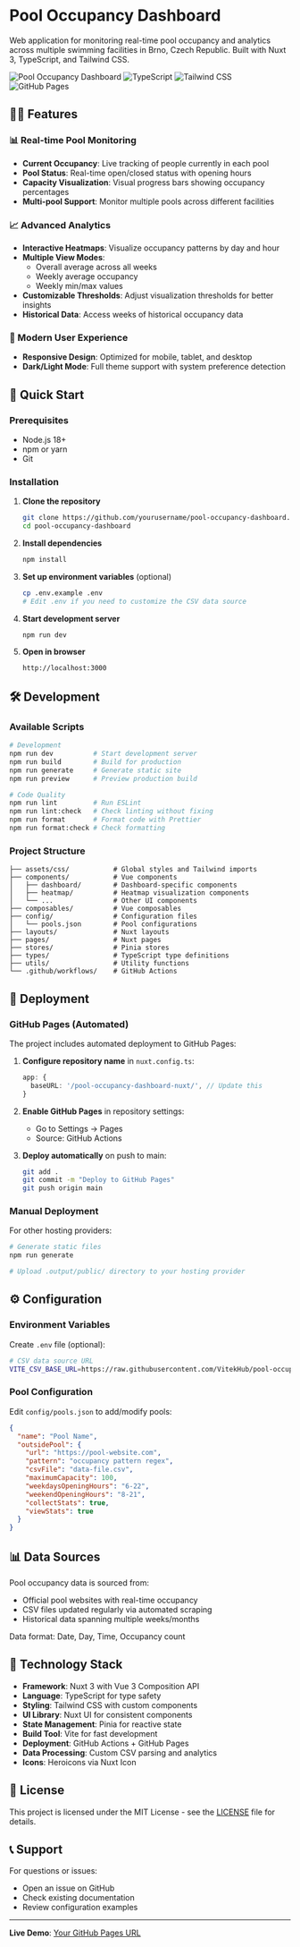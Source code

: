 # Pool Occupancy Dashboard

Web application for monitoring real-time pool occupancy and analytics across multiple swimming facilities in Brno, Czech Republic. Built with Nuxt 3, TypeScript, and Tailwind CSS.

![Pool Occupancy Dashboard](https://img.shields.io/badge/Nuxt-3-00DC82?logo=nuxt.js&logoColor=white)
![TypeScript](https://img.shields.io/badge/TypeScript-007ACC?logo=typescript&logoColor=white)
![Tailwind CSS](https://img.shields.io/badge/Tailwind-38B2AC?logo=tailwind-css&logoColor=white)
![GitHub Pages](https://img.shields.io/badge/GitHub%20Pages-222222?logo=github&logoColor=white)

## 🏊‍♂️ Features

### 📊 Real-time Pool Monitoring
- **Current Occupancy**: Live tracking of people currently in each pool
- **Pool Status**: Real-time open/closed status with opening hours
- **Capacity Visualization**: Visual progress bars showing occupancy percentages
- **Multi-pool Support**: Monitor multiple pools across different facilities

### 📈 Advanced Analytics
- **Interactive Heatmaps**: Visualize occupancy patterns by day and hour
- **Multiple View Modes**:
  - Overall average across all weeks
  - Weekly average occupancy
  - Weekly min/max values
- **Customizable Thresholds**: Adjust visualization thresholds for better insights
- **Historical Data**: Access weeks of historical occupancy data

### 🎨 Modern User Experience
- **Responsive Design**: Optimized for mobile, tablet, and desktop
- **Dark/Light Mode**: Full theme support with system preference detection

## 🚀 Quick Start

### Prerequisites
- Node.js 18+ 
- npm or yarn
- Git

### Installation

1. **Clone the repository**
   ```bash
   git clone https://github.com/yourusername/pool-occupancy-dashboard.git
   cd pool-occupancy-dashboard
   ```

2. **Install dependencies**
   ```bash
   npm install
   ```

3. **Set up environment variables** (optional)
   ```bash
   cp .env.example .env
   # Edit .env if you need to customize the CSV data source
   ```

4. **Start development server**
   ```bash
   npm run dev
   ```

5. **Open in browser**
   ```
   http://localhost:3000
   ```

## 🛠️ Development

### Available Scripts

```bash
# Development
npm run dev          # Start development server
npm run build        # Build for production
npm run generate     # Generate static site
npm run preview      # Preview production build

# Code Quality
npm run lint         # Run ESLint
npm run lint:check   # Check linting without fixing
npm run format       # Format code with Prettier
npm run format:check # Check formatting
```

### Project Structure

```
├── assets/css/           # Global styles and Tailwind imports
├── components/           # Vue components
│   ├── dashboard/        # Dashboard-specific components
│   ├── heatmap/          # Heatmap visualization components
│   └── ...               # Other UI components
├── composables/          # Vue composables
├── config/               # Configuration files
│   └── pools.json        # Pool configurations
├── layouts/              # Nuxt layouts
├── pages/                # Nuxt pages
├── stores/               # Pinia stores
├── types/                # TypeScript type definitions
├── utils/                # Utility functions
└── .github/workflows/    # GitHub Actions
```

## 🚀 Deployment

### GitHub Pages (Automated)

The project includes automated deployment to GitHub Pages:

1. **Configure repository name** in `nuxt.config.ts`:
   ```typescript
   app: {
     baseURL: '/pool-occupancy-dashboard-nuxt/', // Update this
   }
   ```

2. **Enable GitHub Pages** in repository settings:
   - Go to Settings → Pages
   - Source: GitHub Actions

3. **Deploy automatically** on push to main:
   ```bash
   git add .
   git commit -m "Deploy to GitHub Pages"
   git push origin main
   ```

### Manual Deployment

For other hosting providers:

```bash
# Generate static files
npm run generate

# Upload .output/public/ directory to your hosting provider
```

## ⚙️ Configuration

### Environment Variables

Create `.env` file (optional):
```bash
# CSV data source URL
VITE_CSV_BASE_URL=https://raw.githubusercontent.com/VitekHub/pool-occupancy-tracker/main/data/
```

### Pool Configuration

Edit `config/pools.json` to add/modify pools:

```json
{
  "name": "Pool Name",
  "outsidePool": {
    "url": "https://pool-website.com",
    "pattern": "occupancy pattern regex",
    "csvFile": "data-file.csv",
    "maximumCapacity": 100,
    "weekdaysOpeningHours": "6-22",
    "weekendOpeningHours": "8-21",
    "collectStats": true,
    "viewStats": true
  }
}
```

## 📊 Data Sources

Pool occupancy data is sourced from:
- Official pool websites with real-time occupancy
- CSV files updated regularly via automated scraping
- Historical data spanning multiple weeks/months

Data format: Date, Day, Time, Occupancy count

## 🔧 Technology Stack

- **Framework**: Nuxt 3 with Vue 3 Composition API
- **Language**: TypeScript for type safety
- **Styling**: Tailwind CSS with custom components
- **UI Library**: Nuxt UI for consistent components
- **State Management**: Pinia for reactive state
- **Build Tool**: Vite for fast development
- **Deployment**: GitHub Actions + GitHub Pages
- **Data Processing**: Custom CSV parsing and analytics
- **Icons**: Heroicons via Nuxt Icon


## 📄 License

This project is licensed under the MIT License - see the [LICENSE](LICENSE) file for details.

## 📞 Support

For questions or issues:
- Open an issue on GitHub
- Check existing documentation
- Review configuration examples

---

**Live Demo**: [Your GitHub Pages URL](https://yourusername.github.io/pool-occupancy-dashboard-nuxt/)
